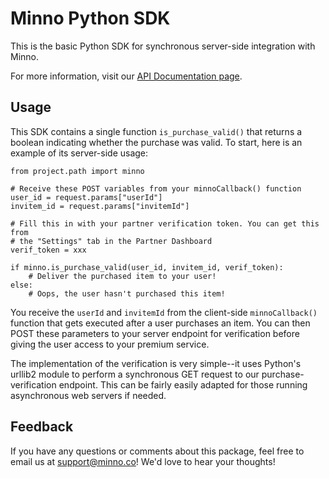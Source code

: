 Minno Python SDK
================

This is the basic Python SDK for synchronous server-side integration with Minno.

For more information, visit our [API Documentation page](https://www.minno.co/docs).

Usage
-----

This SDK contains a single function `is_purchase_valid()` that returns a boolean
indicating whether the purchase was valid. To start, here is an example of its
server-side usage:

    from project.path import minno

    # Receive these POST variables from your minnoCallback() function
    user_id = request.params["userId"]
    invitem_id = request.params["invitemId"]

    # Fill this in with your partner verification token. You can get this from
    # the "Settings" tab in the Partner Dashboard
    verif_token = xxx

    if minno.is_purchase_valid(user_id, invitem_id, verif_token):
        # Deliver the purchased item to your user!
    else:
        # Oops, the user hasn't purchased this item!

You receive the `userId` and `invitemId` from the client-side `minnoCallback()`
function that gets executed after a user purchases an item. You can then POST
these parameters to your server endpoint for verification before giving the user
access to your premium service.

The implementation of the verification is very simple--it uses Python's urllib2
module to perform a synchronous GET request to our purchase-verification
endpoint. This can be fairly easily adapted for those running asynchronous web
servers if needed.

Feedback
--------

If you have any questions or comments about this package, feel free to email us
at support@minno.co! We'd love to hear your thoughts!
